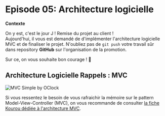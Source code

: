 # Episode 05: Architecture logicielle 

**Contexte**

On y est, c'est le jour J ! Remise du projet au client !  
Aujourd'hui, il vous est demandé de d'implémenter l'architecture logicielle MVC et de finaliser le projet. N'oubliez pas de `git push` votre travail sûr dans repository **GitHub** sur l'organisation de la promotion.  

Sur ce, on vous souhaite bon courage ! 💪


## Architecture Logicielle Rappels : MVC

![MVC Simple by OClock](https://kourou.oclock.io/content/uploads/2020/09/mvc-simple.png)

Si vous ressentez le besoin de vous rafraichir la mémoire sur le pattern Model-View-Controller (MVC), on vous recommande de consulter [la fiche Kourou dédiée à l'architecture MVC](https://kourou.oclock.io/ressources/fiche-recap/architecture-mvc-model-view-controller/).
